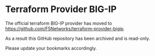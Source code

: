 # Terraform Provider BIG-IP

The official terraform BIG-IP provider has moved to https://github.com/F5Networks/terraform-provider-bigip.

As a result this GitHub repository has been archived and is read-only.

Please update your bookmarks accordingly.
